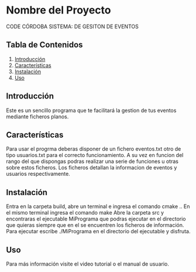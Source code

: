 # Nombre del Proyecto

CODE CÓRDOBA SISTEMA: DE GESITON DE EVENTOS

## Tabla de Contenidos

1. [Introducción](#introducción)
2. [Características](#características)
3. [Instalación](#instalación)
4. [Uso](#uso)

## Introducción

Este es un sencillo programa que te facilitará la gestion de tus eventos mediante ficheros planos.

## Características

Para usar el progrma deberas disponer de un fichero eventos.txt otro de tipo usuarios.txt para el correcto funcionamiento.
A su vez en funcion del rango del que dispongas podras realizar una serie de funciones u otras sobre estos ficheros.
Los ficheros detallan la informacion de eventos y usuarios respectivamente.

## Instalación

Entra en la carpeta build, abre un terminal e ingresa el comando cmake ..
En el mismo terminal ingresa el comando make
Abre la carpeta src y encontraras el ejecutable MiPrograma que podras ejecutar en el directorio que quieras siempre que en el se encuentren los ficheros de información.
Para ejecutar escribe ./MiPrograma en el directorio del ejecutable y disfruta.

## Uso

Para más información visite el video tutorial o el manual de usuario.

